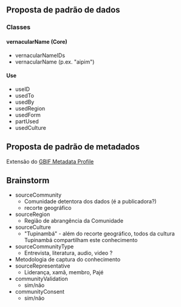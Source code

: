 ## Proposta de padrão de dados

### Classes

#### vernacularName (Core)

* vernacularNameIDs
* vernacularName (p.ex. "aipim")

####  Use

* useID
* usedTo
* usedBy
* usedRegion
* usedForm
* partUsed
* usedCulture

## Proposta de padrão de metadados

Extensão do [GBIF Metadata Profile](https://ipt.gbif.org/manual/en/ipt/latest/gbif-metadata-profile)


## Brainstorm

* sourceCommunity
  * Comunidade detentora dos dados (é a publicadora?)
  * recorte geográfico
* sourceRegion
  * Região de abrangência da Comunidade
* sourceCulture
  * "Tupinambá" - além do recorte geográfico, todos da cultura Tupinambá compartilham este conhecimento
* sourceCommunityType
  * Entrevista, literatura, audio, video ?
* Metodologia de captura do conhecimento
* sourceRepresentative
  * Liderança, xamã, membro, Pajé
* communityValidation
  * sim/não
* communityConsent
  * sim/não